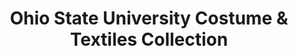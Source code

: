 ---
layout: repo
title: "Ohio State University Costume & Textiles Collection"
id: 461
permalink: repos/461/
---